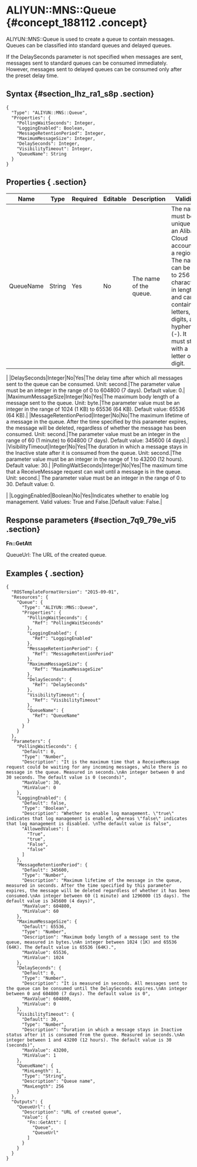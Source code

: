 # ALIYUN::MNS::Queue {#concept_188112 .concept}

ALIYUN::MNS::Queue is used to create a queue to contain messages. Queues can be classified into standard queues and delayed queues.

If the DelaySeconds parameter is not specified when messages are sent, messages sent to standard queues can be consumed immediately. However, messages sent to delayed queues can be consumed only after the preset delay time.

## Syntax {#section_lhz_ra1_s8p .section}

```language-json
{
  "Type": "ALIYUN::MNS::Queue",
  "Properties": {
    "PollingWaitSeconds": Integer,
    "LoggingEnabled": Boolean,
    "MessageRetentionPeriod": Integer,
    "MaximumMessageSize": Integer,
    "DelaySeconds": Integer,
    "VisibilityTimeout": Integer,
    "QueueName": String
  }
}
```

## Properties { .section}

|Name|Type|Required|Editable|Description|Validity|
|----|----|--------|--------|-----------|--------|
|QueueName|String|Yes|No|The name of the queue.| The name must be unique to an Alibaba Cloud account in a region. The name can be up to 256 characters in length and can contain letters, digits, and hyphens \(-\). It must start with a letter or digit.

 |
|DelaySeconds|Integer|No|Yes|The delay time after which all messages sent to the queue can be consumed. Unit: second.|The parameter value must be an integer in the range of 0 to 604800 \(7 days\). Default value: 0.|
|MaximumMessageSize|Integer|No|Yes|The maximum body length of a message sent to the queue. Unit: byte.|The parameter value must be an integer in the range of 1024 \(1 KB\) to 65536 \(64 KB\). Default value: 65536 \(64 KB\).|
|MessageRetentionPeriod|Integer|No|No|The maximum lifetime of a message in the queue. After the time specified by this parameter expires, the message will be deleted, regardless of whether the message has been consumed. Unit: second.|The parameter value must be an integer in the range of 60 \(1 minute\) to 604800 \(7 days\). Default value: 345600 \(4 days\).|
|VisibilityTimeout|Integer|No|Yes|The duration in which a message stays in the Inactive state after it is consumed from the queue. Unit: second.|The parameter value must be an integer in the range of 1 to 43200 \(12 hours\). Default value: 30.|
|PollingWaitSeconds|Integer|No|Yes|The maximum time that a ReceiveMessage request can wait until a message is in the queue. Unit: second.| The parameter value must be an integer in the range of 0 to 30. Default value: 0.

 |
|LoggingEnabled|Boolean|No|Yes|Indicates whether to enable log management. Valid values: True and False.|Default value: False.|

## Response parameters {#section_7q9_79e_vi5 .section}

**Fn::GetAtt**

QueueUrl: The URL of the created queue.

## Examples { .section}

```language-json
{
  "ROSTemplateFormatVersion": "2015-09-01",
  "Resources": {
    "Queue": {
      "Type": "ALIYUN::MNS::Queue",
      "Properties": {
        "PollingWaitSeconds": {
          "Ref": "PollingWaitSeconds"
        },
        "LoggingEnabled": {
          "Ref": "LoggingEnabled"
        },
        "MessageRetentionPeriod": {
          "Ref": "MessageRetentionPeriod"
        },
        "MaximumMessageSize": {
          "Ref": "MaximumMessageSize"
        },
        "DelaySeconds": {
          "Ref": "DelaySeconds"
        },
        "VisibilityTimeout": {
          "Ref": "VisibilityTimeout"
        },
        "QueueName": {
          "Ref": "QueueName"
        }
      }
    }
  },
  "Parameters": {
    "PollingWaitSeconds": {
      "Default": 0,
      "Type": "Number",
      "Description": "It is the maximum time that a ReceiveMessage request could be waiting for any incoming messages, while there is no message in the queue. Measured in seconds.\nAn integer between 0 and 30 seconds. The default value is 0 (seconds)",
      "MaxValue": 30,
      "MinValue": 0
    },
    "LoggingEnabled": {
      "Default": false,
      "Type": "Boolean",
      "Description": "Whether to enable log management. \"true\" indicates that log management is enabled, whereas \"false\" indicates that log management is disabled. \nThe default value is false",
      "AllowedValues": [
        "True",
        "true",
        "False",
        "false"
      ]
    },
    "MessageRetentionPeriod": {
      "Default": 345600,
      "Type": "Number",
      "Description": "Maximum lifetime of the message in the queue, measured in seconds. After the time specified by this parameter expires, the message will be deleted regardless of whether it has been consumed.\nAn integer between 60 (1 minute) and 1296000 (15 days). The default value is 345600 (4 days)",
      "MaxValue": 604800,
      "MinValue": 60
    },
    "MaximumMessageSize": {
      "Default": 65536,
      "Type": "Number",
      "Description": "Maximum body length of a message sent to the queue, measured in bytes.\nAn integer between 1024 (1K) and 65536 (64K). The default value is 65536 (64K).",
      "MaxValue": 65536,
      "MinValue": 1024
    },
    "DelaySeconds": {
      "Default": 0,
      "Type": "Number",
      "Description": "It is measured in seconds. All messages sent to the queue can be consumed until the DelaySeconds expires.\nAn integer between 0 and 604800 (7 days). The default value is 0",
      "MaxValue": 604800,
      "MinValue": 0
    },
    "VisibilityTimeout": {
      "Default": 30,
      "Type": "Number",
      "Description": "Duration in which a message stays in Inactive status after it is consumed from the queue. Measured in seconds.\nAn integer between 1 and 43200 (12 hours). The default value is 30 (seconds)",
      "MaxValue": 43200,
      "MinValue": 1
    },
    "QueueName": {
      "MinLength": 1,
      "Type": "String",
      "Description": "Queue name",
      "MaxLength": 256
    }
  },
  "Outputs": {
    "QueueUrl": {
      "Description": "URL of created queue",
      "Value": {
        "Fn::GetAtt": [
          "Queue",
          "QueueUrl"
        ]
      }
    }
  }
}			
```

